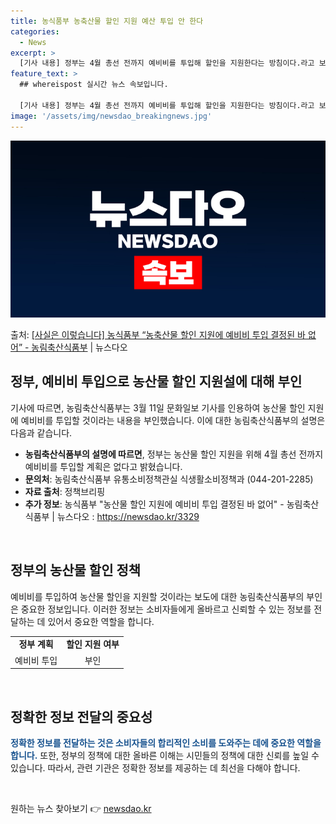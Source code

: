 ```yaml
---
title: 농식품부 농축산물 할인 지원 예산 투입 안 한다
categories:
  - News
excerpt: >
  [기사 내용] 정부는 4월 총선 전까지 예비비를 투입해 할인을 지원한다는 방침이다.라고 보도하였습니다. [농…
feature_text: >
  ## whereispost 실시간 뉴스 속보입니다.

  [기사 내용] 정부는 4월 총선 전까지 예비비를 투입해 할인을 지원한다는 방침이다.라고 보도하였습니다. [농…
image: '/assets/img/newsdao_breakingnews.jpg'
---
```


![뉴스다오 속보](/assets/img/newsdao_breakingnews.jpg)

<p>출처: <a href="https://newsdao.kr/3329" rel="dofollow">[사실은 이렇습니다] 농식품부 “농축산물 할인 지원에 예비비 투입 결정된 바 없어” - 농림축산식품부</a> | 뉴스다오</p>

<h2 data-ke-size="size26">정부, 예비비 투입으로 농산물 할인 지원설에 대해 부인</h2>
기사에 따르면, 농림축산식품부는 3월 11일 문화일보 기사를 인용하여 농산물 할인 지원에 예비비를 투입할 것이라는 내용을 부인했습니다. 이에 대한 농림축산식품부의 설명은 다음과 같습니다.

<ul>
    <li><b>농림축산식품부의 설명에 따르면</b>, 정부는 농산물 할인 지원을 위해 4월 총선 전까지 예비비를 투입할 계획은 없다고 밝혔습니다.</li>
    <li><b>문의처</b>: 농림축산식품부 유통소비정책관실 식생활소비정책과 (044-201-2285)</li>
    <li><b>자료 출처</b>: 정책브리핑 </li>
    <li><b>추가 정보</b>: 농식품부 "농산물 할인 지원에 예비비 투입 결정된 바 없어" - 농림축산식품부 | 뉴스다오 : <a href="https://newsdao.kr/3329">https://newsdao.kr/3329</a></li>
</ul>

<p data-ke-size="size16">&nbsp;</p>

<h2 data-ke-size="size26">정부의 농산물 할인 정책</h2>
예비비를 투입하여 농산물 할인을 지원할 것이라는 보도에 대한 농림축산식품부의 부인은 중요한 정보입니다. 이러한 정보는 소비자들에게 올바르고 신뢰할 수 있는 정보를 전달하는 데 있어서 중요한 역할을 합니다.

<table>
    <tr>
        <td style="text-align: center; height: 17px;"><b>정부 계획</b></td>
        <td style="text-align: center; height: 17px;"><b>할인 지원 여부</b></td>
    </tr>
    <tr>
        <td style="text-align: center; height: 17px;">예비비 투입</td>
        <td style="text-align: center; height: 17px;">부인</td>
    </tr>
</table>

<p data-ke-size="size16">&nbsp;</p>

<h2 data-ke-size="size26">정확한 정보 전달의 중요성</h2>
<b><span style="color: #1a5490;">정확한 정보를 전달하는 것은 소비자들의 합리적인 소비를 도와주는 데에 중요한 역할을 합니다.</span></b> 또한, 정부의 정책에 대한 올바른 이해는 시민들의 정책에 대한 신뢰를 높일 수 있습니다. 따라서, 관련 기관은 정확한 정보를 제공하는 데 최선을 다해야 합니다.

<p data-ke-size="size16">&nbsp;</p> 

원하는 뉴스 찾아보기 👉 <a href="https://newsdao.kr" rel="dofollow">newsdao.kr</a>


